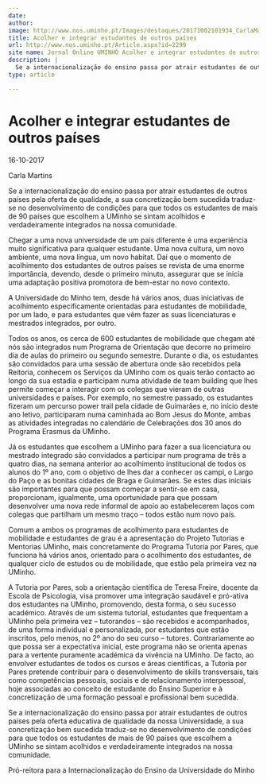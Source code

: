 ```yaml
---
date: 
author: 
image: http://www.nos.uminho.pt/Images/destaques/20171002101934_CarlaMartins.jpg
title: Acolher e integrar estudantes de outros países
url: http://www.nos.uminho.pt/Article.aspx?id=2299
site name: Jornal Online UMINHO Acolher e integrar estudantes de outros países
description: |
  Se a internacionalização do ensino passa por atrair estudantes de outros países pela oferta de qualidade, a sua concretização bem sucedida traduz-se no desenvolvimento de condições para que todos os estudantes de mais de 90 países que escolhem a UMinho se sintam acolhidos e verdadeiramente integrados na nossa comunidade.
type: article

---
```

# Acolher e integrar estudantes de outros países


16-10-2017

Carla Martins

Se a internacionalização do ensino passa por atrair estudantes de outros países pela oferta de qualidade, a sua concretização bem sucedida traduz-se no desenvolvimento de condições para que todos os estudantes de mais de 90 países que escolhem a UMinho se sintam acolhidos e verdadeiramente integrados na nossa comunidade.

Chegar a uma nova universidade de um país diferente é uma experiência muito significativa para qualquer estudante. Uma nova cultura, um novo ambiente, uma nova língua, um novo habitat. Daí que o momento de acolhimento dos estudantes de outros países se revista de uma enorme importância, devendo, desde o primeiro minuto, assegurar que se inicia uma adaptação positiva promotora de bem-estar no novo contexto.

A Universidade do Minho tem, desde há vários anos, duas iniciativas de acolhimento especificamente orientadas para estudantes de mobilidade, por um lado, e para estudantes que vêm fazer as suas licenciaturas e mestrados integrados, por outro.

Todos os anos, os cerca de 600 estudantes de mobilidade que chegam até nós são integrados num Programa de Orientação que decorre no primeiro dia de aulas do primeiro ou segundo semestre. Durante o dia, os estudantes são convidados para uma sessão de abertura onde são recebidos pela Reitoria, conhecem os Serviços da UMinho com os quais terão contacto ao longo da sua estadia e participam numa atividade de team building que lhes permite começar a interagir com os colegas que vieram de outras universidades e países. Por exemplo, no semestre passado, os estudantes fizeram um percurso power trail pela cidade de Guimarães e, no início deste ano letivo, participaram numa caminhada ao Bom Jesus do Monte, ambas as atividades integradas no calendário de Celebrações dos 30 anos do Programa Erasmus da UMinho.

Já os estudantes que escolhem a UMinho para fazer a sua licenciatura ou mestrado integrado são convidados a participar num programa de três a quatro dias, na semana anterior ao acolhimento institucional de todos os alunos do 1º ano, com o objetivo de lhes dar a conhecer os campi, o Largo do Paço e as bonitas cidades de Braga e Guimarães. Se estes dias iniciais são importantes para que possam começar a sentir-se em casa, proporcionam, igualmente, uma oportunidade para que possam desenvolver uma nova rede informal de apoio ao estabelecerem laços com colegas que partilham um mesmo traço – todos estão num novo país.

Comum a ambos os programas de acolhimento para estudantes de mobilidade e estudantes de grau é a apresentação do Projeto Tutorias e Mentorias UMinho, mais concretamente do Programa Tutoria por Pares, que funciona há vários anos, orientado para o acolhimento dos estudantes, de qualquer ciclo de estudos ou de mobilidade, que estão pela primeira vez na UMinho.

A Tutoria por Pares, sob a orientação científica de Teresa Freire, docente da Escola de Psicologia, visa promover uma integração saudável e pró-ativa dos estudantes na UMinho, promovendo, desta forma, o seu sucesso académico. Através de um sistema tutorial, estudantes que frequentam a UMinho pela primeira vez – tutorandos – são recebidos e acompanhados, de uma forma individual e personalizada, por estudantes que estão inscritos, pelo menos, no 2º ano do seu curso – tutores. Contrariamente ao que possa ser a expectativa inicial, este programa não se orienta apenas para a vertente puramente académica da vivência na UMinho. De facto, ao envolver estudantes de todos os cursos e áreas científicas, a Tutoria por Pares pretende contribuir para o desenvolvimento de skills transversais, tais como competências pessoais, sociais e de relacionamento interpessoal, hoje associadas ao conceito de estudante do Ensino Superior e à concretização de uma formação pessoal e profissional bem sucedida.

Se a internacionalização do ensino passa por atrair estudantes de outros países pela oferta educativa de qualidade da nossa Universidade, a sua concretização bem sucedida traduz-se no desenvolvimento de condições para que todos os estudantes de mais de 90 países que escolhem a UMinho se sintam acolhidos e verdadeiramente integrados na nossa comunidade.

Pró-reitora para a Internacionalização do Ensino da Universidade do Minho
